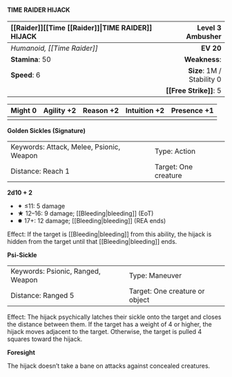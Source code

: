 #### TIME RAIDER HIJACK

| [[Raider]]\[\[Time [[Raider]]\|TIME RAIDER\]\] HIJACK |       **Level 3 Ambusher** |
| :---------------------------------------------------- | -------------------------: |
| *Humanoid, [[Time Raider]]*                           |                  **EV 20** |
| **Stamina**: 50                                       |              **Weakness**: |
| **Speed**: 6                                          | **Size**: 1M / Stability 0 |
|                                                       |     **[[Free Strike]]**: 5 |

| **Might** 0 | **Agility** +2 | **Reason** +2 | **Intuition** +2 | **Presence** +1 |
| ----------- | -------------- | ------------- | ---------------- | --------------- |
|             |                |               |                  |                 |

**Golden Sickles (Signature)**

|                                          |                      |
| :--------------------------------------- | :------------------- |
| Keywords: Attack, Melee, Psionic, Weapon | Type: Action         |
| Distance: Reach 1                        | Target: One creature |

**2d10 + 2**

- ✦ ≤11: 5 damage
- ★ 12–16: 9 damage; [[Bleeding|bleeding]] (EoT)
- ✸ 17+: 12 damage; [[Bleeding|bleeding]] (REA ends)

Effect: If the target is [[Bleeding|bleeding]] from this ability, the hijack is hidden from the target until that [[Bleeding|bleeding]] ends.

**Psi-Sickle**

|                                   |                                |
| :-------------------------------- | :----------------------------- |
| Keywords: Psionic, Ranged, Weapon | Type: Maneuver                 |
| Distance: Ranged 5                | Target: One creature or object |

Effect: The hijack psychically latches their sickle onto the target and closes the distance between them. If the target has a weight of 4 or higher, the hijack moves adjacent to the target. Otherwise, the target is pulled 4 squares toward the hijack.

**Foresight**

The hijack doesn’t take a bane on attacks against concealed creatures.
